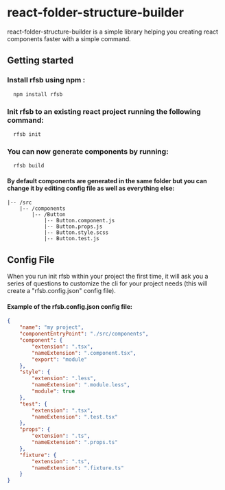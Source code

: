 # react-folder-structure-builder

react-folder-structure-builder is a simple library helping you creating react components faster with a simple command.

## Getting started
### Install rfsb using npm :
```
  npm install rfsb
```
### Init rfsb to an existing react project running the following command:
```
  rfsb init
```
### You can now generate components by running:
```
  rfsb build
```

#### By default components are generated in the same folder but you can change it by editing config file as well as everything else:
```
|-- /src
    |-- /components
        |-- /Button
            |-- Button.component.js
            |-- Button.props.js
            |-- Button.style.scss
            |-- Button.test.js
```

## Config File

When you run init rfsb within your project the first time, it will ask you a series of questions to customize the cli for your project needs (this will create a "rfsb.config.json" config file).

#### Example of the **rfsb.config.json** config file:

```json
{
    "name": "my project",
    "componentEntryPoint": "./src/components",
    "component": {
        "extension": ".tsx",
        "nameExtension": ".component.tsx",
        "export": "module"
    },
    "style": {
        "extension": ".less",
        "nameExtension": ".module.less",
        "module": true
    },
    "test": {
        "extension": ".tsx",
        "nameExtension": ".test.tsx"
    },
    "props": {
        "extension": ".ts",
        "nameExtension": ".props.ts"
    },
    "fixture": {
        "extension": ".ts",
        "nameExtension": ".fixture.ts"
    }
}
```

